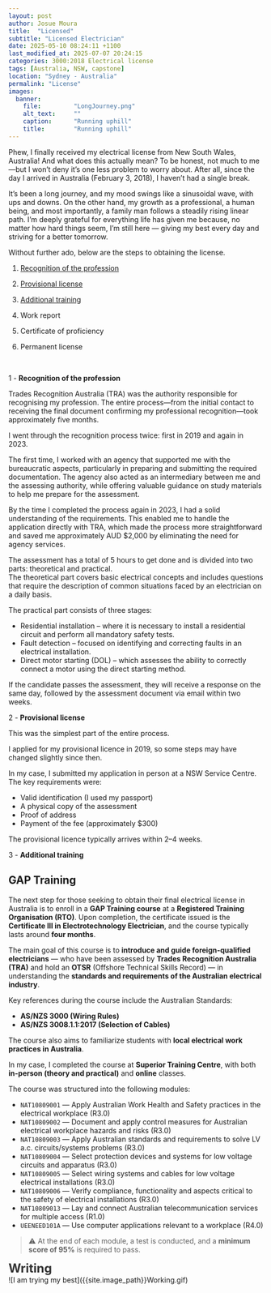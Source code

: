 ```yaml
---
layout: post
author: Josue Moura
title:  "Licensed"
subtitle: "Licensed Electrician"
date: 2025-05-10 08:24:11 +1100
last_modified_at: 2025-07-07 20:24:15
categories: 3000:2018 Electrical license
tags: [Australia, NSW, capstone]
location: "Sydney - Australia"
permalink: "License"
images:
  banner:
    file:         "LongJourney.png"
    alt_text:     ""
    caption:      "Running uphill"
    title:        "Running uphill"
---
```

<style>
/* temp */

    .typing {
      font-size: 24px;
      font-weight: bold;
      color: #333;
    }

    .dots::after {
      content: "";
      display: inline-block;
      animation: dots 1.5s steps(4, end) infinite;
    }

    @keyframes dots {
      0% {
        content: "";
      }
      25% {
        content: ".";
      }
      50% {
        content: "..";
      }
      75% {
        content: "...";
      }
      100% {
        content: "";
      }
    }
/* temp */

</style>

Phew, I finally received my electrical license from New South Wales, Australia! And what does this actually mean? To be honest, not much to me—but I won’t deny it’s one less problem to worry about. After all, since the day I arrived in Australia (February 3, 2018), I haven’t had a single break.

It’s been a long journey, and my mood swings like a sinusoidal wave, with ups and downs. On the other hand, my growth as a professional, a human being, and most importantly, a family man follows a steadily rising linear path. I’m deeply grateful for everything life has given me because, no matter how hard things seem, I’m still here — giving my best every day and striving for a better tomorrow.

Without further ado, below are the steps to obtaining the license.

1. <a href="#one">Recognition of the profession</a>

2. <a href="#two">Provisional license</a>

3. <a href="#three">Additional training</a>

4. Work report

5. Certificate of proficiency

6. Permanent license


<br>

1 - **<span id="one">Recognition of the profession</span>**

Trades Recognition Australia (TRA) was the authority responsible for recognising my profession. The entire process—from the initial contact to receiving the final document confirming my professional recognition—took approximately five months.

I went through the recognition process twice: first in 2019 and again in 2023.

The first time, I worked with an agency that supported me with the bureaucratic aspects, particularly in preparing and submitting the required documentation. The agency also acted as an intermediary between me and the assessing authority, while offering valuable guidance on study materials to help me prepare for the assessment.

By the time I completed the process again in 2023, I had a solid understanding of the requirements. This enabled me to handle the application directly with TRA, which made the process more straightforward and saved me approximately AUD $2,000 by eliminating the need for agency services.

The assessment has a total of 5 hours to get done and is divided into two parts: theoretical and practical.  
The theoretical part covers basic electrical concepts and includes questions that require the description of common situations faced by an electrician on a daily basis.

The practical part consists of three stages:
- Residential installation – where it is necessary to install a residential circuit and perform all mandatory safety tests.  
- Fault detection – focused on identifying and correcting faults in an electrical installation.  
- Direct motor starting (DOL) – which assesses the ability to correctly connect a motor using the direct starting method.

If the candidate passes the assessment, they will receive a response on the same day, followed by the assessment document via email within two weeks.

2 - **<span id="two">Provisional license</span>**

This was the simplest part of the entire process.

I applied for my provisional licence in 2019, so some steps may have changed slightly since then.

In my case, I submitted my application in person at a NSW Service Centre. The key requirements were:

- Valid identification (I used my passport)
- A physical copy of the assessment
- Proof of address
- Payment of the fee (approximately $300)

The provisional licence typically arrives within 2–4 weeks.

3 - **<span id="three">Additional training</span>**

## GAP Training

The next step for those seeking to obtain their final electrical license in Australia is to enroll in a **GAP Training course** at a **Registered Training Organisation (RTO)**. Upon completion, the certificate issued is the **Certificate III in Electrotechnology Electrician**, and the course typically lasts around **four months**.

The main goal of this course is to **introduce and guide foreign-qualified electricians** — who have been assessed by **Trades Recognition Australia (TRA)** and hold an **OTSR** (Offshore Technical Skills Record) — in understanding the **standards and requirements of the Australian electrical industry**.

Key references during the course include the Australian Standards:
- **AS/NZS 3000 (Wiring Rules)**
- **AS/NZS 3008.1.1:2017 (Selection of Cables)**

The course also aims to familiarize students with **local electrical work practices in Australia**.

In my case, I completed the course at **Superior Training Centre**, with both **in-person (theory and practical)** and **online** classes.

The course was structured into the following modules:

- `NAT10809001` — Apply Australian Work Health and Safety practices in the electrical workplace (R3.0)  
- `NAT10809002` — Document and apply control measures for Australian electrical workplace hazards and risks (R3.0)  
- `NAT10809003` — Apply Australian standards and requirements to solve LV a.c. circuits/systems problems (R3.0)  
- `NAT10809004` — Select protection devices and systems for low voltage circuits and apparatus (R3.0)  
- `NAT10809005` — Select wiring systems and cables for low voltage electrical installations (R3.0)  
- `NAT10809006` — Verify compliance, functionality and aspects critical to the safety of electrical installations (R3.0)  
- `NAT10809013` — Lay and connect Australian telecommunication services for multiple access (R1.0)  
- `UEENEED101A` — Use computer applications relevant to a workplace (R4.0)

> ⚠️ At the end of each module, a test is conducted, and a **minimum score of 95%** is required to pass.


<div class="typing">
    Writing<span class="dots"></span>
</div>
![I am trying my best]({{site.image_path}}Working.gif)
